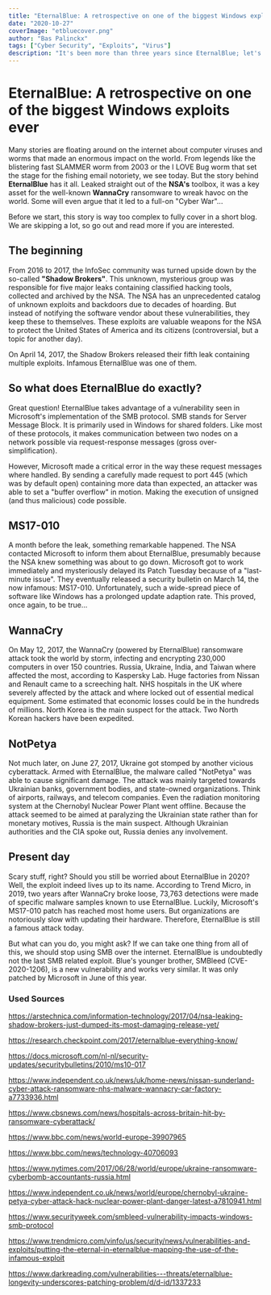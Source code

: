 ```yaml
---
title: "EternalBlue: A retrospective on one of the biggest Windows exploits ever"
date: "2020-10-27"
coverImage: "etbluecover.png"
author: "Bas Palinckx"
tags: ["Cyber Security", "Exploits", "Virus"]
description: "It's been more than three years since EternalBlue; let's do a recap."
---
```



# EternalBlue: A retrospective on one of the biggest Windows exploits ever

Many stories are floating around on the internet about computer viruses and worms that made an enormous impact on the world. From legends like the blistering fast SLAMMER worm from 2003 or the I LOVE Bug worm that set the stage for the fishing email notoriety, we see today. But the story behind **EternalBlue** has it all. Leaked straight out of the **NSA's** toolbox, it was a key asset for the well-known **WannaCry** ransomware to wreak havoc on the world. Some will even argue that it led to a full-on "Cyber War"...

Before we start, this story is way too complex to fully cover in a short blog. We are skipping a lot, so go out and read more if you are interested.
## The beginning

From 2016 to 2017, the InfoSec community was turned upside down by the so-called **"Shadow Brokers"**. This unknown, mysterious group was responsible for five major leaks containing classified hacking tools, collected and archived by the NSA. The NSA has an unprecedented catalog of unknown exploits and backdoors due to decades of hoarding. But instead of notifying the software vendor about these vulnerabilities, they keep these to themselves. These exploits are valuable weapons for the NSA to protect the United States of America and its citizens (controversial, but a topic for another day).

On April 14, 2017, the Shadow Brokers released their fifth leak containing multiple exploits. Infamous EternalBlue was one of them.

## So what does EternalBlue do exactly?

Great question! EternalBlue takes advantage of a vulnerability seen in Microsoft's implementation of the SMB protocol. SMB stands for Server Message Block. It is primarily used in Windows for shared folders. Like most of these protocols, it makes communication between two nodes on a network possible via request-response messages (gross over-simplification).

However, Microsoft made a critical error in the way these request messages where handled. By sending a carefully made request to port 445 (which was by default open) containing more data than expected, an attacker was able to set a "buffer overflow" in motion. Making the execution of unsigned (and thus malicious) code possible.


## MS17-010
A month before the leak, something remarkable happened. The NSA contacted Microsoft to inform them about EternalBlue, presumably because the NSA knew something was about to go down. Microsoft got to work immediately and mysteriously delayed its Patch Tuesday because of a "last-minute issue". They eventually released a security bulletin on March 14, the now infamous: MS17-010. Unfortunately, such a wide-spread piece of software like Windows has a prolonged update adaption rate. This proved, once again, to be true...

## WannaCry
On May 12, 2017, the WannaCry (powered by EternalBlue) ransomware attack took the world by storm, infecting and encrypting 230,000 computers in over 150 countries. Russia, Ukraine, India, and Taiwan where affected the most, according to Kaspersky Lab. Huge factories from Nissan and Renault came to a screeching halt. NHS hospitals in the UK where severely affected by the attack and where locked out of essential medical equipment. Some estimated that economic losses could be in the hundreds of millions. North Korea is the main suspect for the attack. Two North Korean hackers have been expedited. 

## NotPetya
Not much later, on June 27, 2017, Ukraine got stomped by another vicious cyberattack. Armed with EternalBlue, the malware called "NotPetya" was able to cause significant damage. The attack was mainly targeted towards Ukrainian banks, government bodies, and state-owned organizations. Think of airports, railways, and telecom companies. Even the radiation monitoring system at the Chernobyl Nuclear Power Plant went offline. Because the attack seemed to be aimed at paralyzing the Ukrainian state rather than for monetary motives, Russia is the main suspect. Although Ukrainian authorities and the CIA spoke out, Russia denies any involvement.


## Present day
Scary stuff, right? Should you still be worried about EternalBlue in 2020? Well, the exploit indeed lives up to its name. According to Trend Micro, in 2019, two years after WannaCry broke loose, 73,763 detections were made of specific malware samples known to use EternalBlue. Luckily, Microsoft's MS17-010 patch has reached most home users. But organizations are notoriously slow with updating their hardware. Therefore, EternalBlue is still a famous attack today.

But what can you do, you might ask? If we can take one thing from all of this, we should stop using SMB over the internet. EternalBlue is undoubtedly not the last SMB related exploit. Blue's younger brother, SMBleed (CVE-2020-1206), is a new vulnerability and works very similar. It was only patched by Microsoft in June of this year.

### Used Sources
https://arstechnica.com/information-technology/2017/04/nsa-leaking-shadow-brokers-just-dumped-its-most-damaging-release-yet/

https://research.checkpoint.com/2017/eternalblue-everything-know/

https://docs.microsoft.com/nl-nl/security-updates/securitybulletins/2010/ms10-017

https://www.independent.co.uk/news/uk/home-news/nissan-sunderland-cyber-attack-ransomware-nhs-malware-wannacry-car-factory-a7733936.html

https://www.cbsnews.com/news/hospitals-across-britain-hit-by-ransomware-cyberattack/

https://www.bbc.com/news/world-europe-39907965

https://www.bbc.com/news/technology-40706093

https://www.nytimes.com/2017/06/28/world/europe/ukraine-ransomware-cyberbomb-accountants-russia.html

https://www.independent.co.uk/news/world/europe/chernobyl-ukraine-petya-cyber-attack-hack-nuclear-power-plant-danger-latest-a7810941.html

https://www.securityweek.com/smbleed-vulnerability-impacts-windows-smb-protocol

https://www.trendmicro.com/vinfo/us/security/news/vulnerabilities-and-exploits/putting-the-eternal-in-eternalblue-mapping-the-use-of-the-infamous-exploit

https://www.darkreading.com/vulnerabilities---threats/eternalblue-longevity-underscores-patching-problem/d/d-id/1337233
